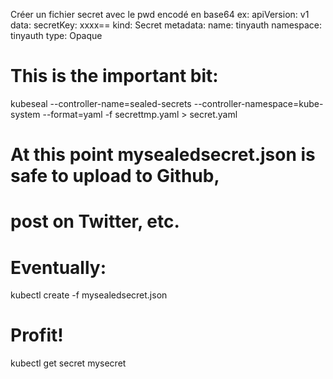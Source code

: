 Créer un fichier secret avec le pwd encodé en base64
ex:
apiVersion: v1
data:
  secretKey: xxxx==
kind: Secret
metadata:
  name: tinyauth
  namespace: tinyauth
type: Opaque



# This is the important bit:
kubeseal --controller-name=sealed-secrets --controller-namespace=kube-system --format=yaml -f secrettmp.yaml > secret.yaml
# At this point mysealedsecret.json is safe to upload to Github,
# post on Twitter, etc.

# Eventually:
kubectl create -f mysealedsecret.json

# Profit!
kubectl get secret mysecret
